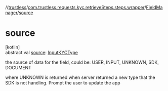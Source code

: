 //[trustless](../../../index.md)/[com.trustless.requests.kyc.retrieveSteps.steps.wrapper](../index.md)/[FieldManager](index.md)/[source](source.md)

# source

[kotlin]\
abstract val [source](source.md): [InputKYCType](../../com.trustless.requests.kyc.retrieveSteps/-input-k-y-c-type/index.md)

the source of data for the field, could be: USER, INPUT, UNKNOWN, SDK, DOCUMENT

where UNKNOWN is returned when server returned a new type that the SDK is not handling. Prompt the user to update the app
